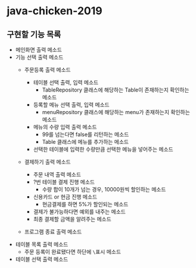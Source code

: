 # java-chicken-2019

## 구현할 기능 목록

 - 메인화면 출력 메소드
 - 기능 선택 출력 메소드
     - 주문등록 출력 메소드
         - 테이블 선택 출력, 입력 메소드
             - TableRepository 클래스에 해당하는 Table이 존재하는지 확인하는 메소드
         - 등록할 메뉴 선택 출력, 입력 메소드
             - menuRepository 클래스에 해당하는 menu가 존재하는지 확인하는 메소드
         - 메뉴의 수량 입력 출력 메소드
             - 99를 넘는다면 false를 리턴하는 메소드
             - Table 클래스에 메뉴를 추가하는 메소드
         - 선택한 테이블에 입력한 수량만큼 선택한 메뉴을 넣어주는 메소드
             
     - 결제하기 출력 메소드
         - 주문 내역 출력 메소드
         - ?번 테이블 결제 진행 메소드
             - 수량 합이 10개가 넘는 경우, 10000원씩 할인하는 메소드
         - 신용카드 or 현금 진행 메소드
             - 현금결제를 하면 5%가 할인되는 메소드
         - 결제가 불가능하다면 예외를 내주는 메소드
         - 최종 결제할 금액을 알려주는 메소드
     - 프로그램 종료 출력 메소드
 - 테이블 목록 출력 메소드
     - 주문 등록이 완료됐다면 하단에 `\`표시 메소드
 - 테이블 선택 출력 메소드